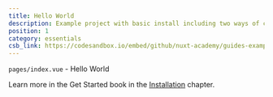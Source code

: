 ```yaml
---
title: Hello World
description: Example project with basic install including two ways of creating a page component.
position: 1
category: essentials
csb_link: https://codesandbox.io/embed/github/nuxt-academy/guides-examples/tree/master/01_get_started/01_installation?
---
```


<example-intro></example-intro>

`pages/index.vue` - Hello World

<base-alert type="next">

Learn more in the Get Started book in the [Installation](/guides/get-started/installation) chapter.

</base-alert>

<code-sandbox :src="csb_link"></code-sandbox>
